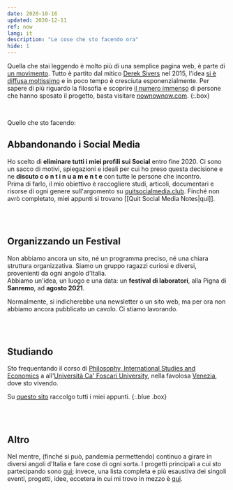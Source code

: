 ```yaml
---
date: 2020-10-16
updated: 2020-12-11
ref: now
lang: it
description: "Le cose che sto facendo ora"
hide: 1
---
```

Quella che stai leggendo è molto più di una semplice pagina web, è parte di [un movimento](https://sive.rs/nowff). Tutto è partito dal mitico [Derek Sivers](https://sive.rs "Il sito web di Derek Sivers") nel 2015, l'idea [si è diffusa moltissimo](https://sive.rs/now3) e in poco tempo è cresciuta esponenzialmente. Per sapere di più riguardo la filosofia e scoprire [il numero immenso](https://nownownow.com "nownownow, il sito che raccoglie le now page") di persone che hanno sposato il progetto, basta visitare [nownownow.com](https://nownownow.com/about "la about page di nownownow.com").
{:.box}

<br>

Quello che sto facendo:

## Abbandonando i Social Media

Ho scelto di **eliminare tutti i miei profili sui Social** entro fine 2020. Ci sono un sacco di motivi, spiegazioni e ideali per cui ho preso questa decisione e ne **discuto  c o n t i n u a m e n t e** con tutte le persone che incontro.\
Prima di farlo, il mio obiettivo è raccogliere studi, articoli, documentari e risorse di ogni genere sull'argomento su [quitsocialmedia.club](https://quitsocialmedia.club). Finché non avrò completato, miei appunti si trovano [[Quit Social Media Notes|qui]].

<br>
<br>

## Organizzando un Festival

Non abbiamo ancora un sito, né un programma preciso, né una chiara struttura organizzativa. Siamo un gruppo ragazzi curiosi e diversi, provenienti da ogni angolo d'Italia.\
Abbiamo un'idea, un luogo e una data: un **festival di laboratori**, alla Pigna di **Sanremo**, ad **agosto 2021**.

Normalmente, si indicherebbe una newsletter o un sito web, ma per ora non abbiamo ancora pubblicato un cavolo. Ci stiamo lavorando.

<br>
<br>

## Studiando

Sto frequentando il corso di [Philosophy, International Studies and Economics](https://unive.it/pise "la pagina del PISE sul sito di Ca' Foscari") a all'[Università Ca' Foscari University](https://unive.it "il sito web di Ca' Foscari"), nella favolosa [Venezia](https://www.comune.venezia.it/ "Sito web del comune di Venezia"), dove sto vivendo.

Su <a href="https://pise-notes.tk" rel="noopener noreferrer" target="_blank">questo sito</a> raccolgo tutti i miei appunti.
{:.blue .box}

<br>
<br>

## Altro

Nel mentre, (finché si può, pandemia permettendo) continuo a girare in diversi angoli d'Italia e fare cose di ogni sorta. I progetti principali a cui sto partecipando sono [qui](/tutto); invece, una lista completa e più esaustiva dei singoli eventi, progetti, idee, eccetera in cui mi trovo in mezzo è [qui](/tuttopiu).